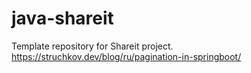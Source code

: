 # java-shareit
Template repository for Shareit project.
https://struchkov.dev/blog/ru/pagination-in-springboot/
